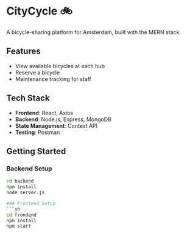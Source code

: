 # CityCycle 🚲
A bicycle-sharing platform for Amsterdam, built with the MERN stack.

## Features
- View available bicycles at each hub
- Reserve a bicycle
- Maintenance tracking for staff

## Tech Stack
- **Frontend**: React, Axios
- **Backend**: Node.js, Express, MongoDB
- **State Management**: Context API
- **Testing**: Postman

## Getting Started
### Backend Setup
```sh
cd backend
npm install
node server.js

### Frontend Setup
```sh
cd frondend
npm install
npm start

